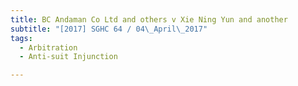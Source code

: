 ```yaml
---
title: BC Andaman Co Ltd and others v Xie Ning Yun and another 
subtitle: "[2017] SGHC 64 / 04\_April\_2017"
tags:
  - Arbitration
  - Anti-suit Injunction

---
```


